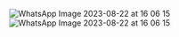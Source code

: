 ![WhatsApp Image 2023-08-22 at 16 06 15](https://github.com/SDTASLEEM/lotteryApp/assets/142884577/23e3cfb1-a06f-46ef-a34c-0a20b1156e97)
![WhatsApp Image 2023-08-22 at 16 06 15](https://github.com/SDTASLEEM/lotteryApp/assets/142884577/fb39191f-d1e9-4ff2-9178-0e6049b1c5e4)
